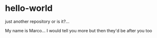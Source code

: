 # hello-world
just another repository
or is it?...

My name is Marco... I would tell you more but then they'd be after you too
